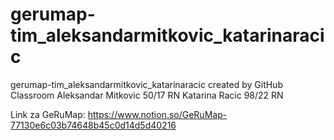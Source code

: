 # gerumap-tim_aleksandarmitkovic_katarinaracic
gerumap-tim_aleksandarmitkovic_katarinaracic created by GitHub Classroom
Aleksandar Mitkovic 50/17 RN
Katarina Racic 98/22 RN


Link za GeRuMap: 
https://www.notion.so/GeRuMap-77130e6c03b74648b45c0d14d5d40216
